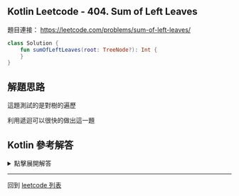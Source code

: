 ## Kotlin Leetcode - 404. Sum of Left Leaves
題目連接： <https://leetcode.com/problems/sum-of-left-leaves/>

```kotlin
class Solution {
    fun sumOfLeftLeaves(root: TreeNode?): Int {
    }
}
```

## 解題思路

這題測試的是對樹的遍歷

利用遞迴可以很快的做出這一題

## Kotlin 參考解答

<details>
  <summary>點擊展開解答</summary>

一樣可以寫成單個表達式

注意這邊要標注回傳型態

```kotlin
class Solution {
    fun sumOfLeftLeaves(root: TreeNode?): Int =
        when {
            root == null -> 0
            root.left != null && root.left.left == null && root.left.right == null
            -> root.left.`val` + sumOfLeftLeaves(root.right)
            else -> sumOfLeftLeaves(root.left) + sumOfLeftLeaves(root.right)
        }
}
```

</details>

------

回到 [leetcode 列表](index.md)
